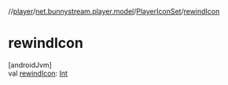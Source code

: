 //[player](../../../index.md)/[net.bunnystream.player.model](../index.md)/[PlayerIconSet](index.md)/[rewindIcon](rewind-icon.md)

# rewindIcon

[androidJvm]\
val [rewindIcon](rewind-icon.md): [Int](https://kotlinlang.org/api/latest/jvm/stdlib/kotlin/-int/index.html)
